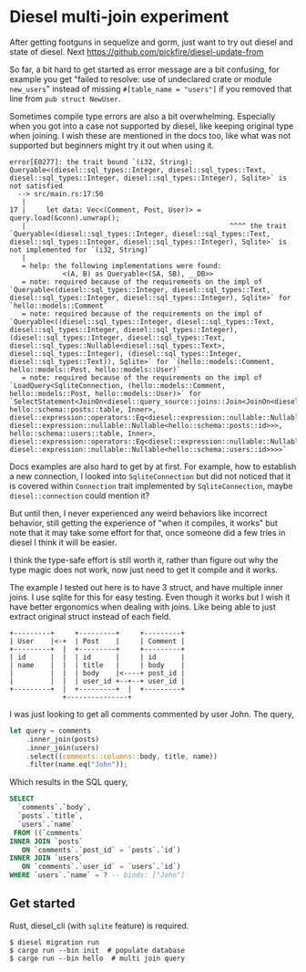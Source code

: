 Diesel multi-join experiment
============================

After getting footguns in sequelize and gorm, just want to try out diesel and
state of diesel. Next https://github.com/pickfire/diesel-update-from

So far, a bit hard to get started as error message are a bit confusing, for
example you get "failed to resolve: use of undeclared crate or module
`new_users`" instead of missing `#[table_name = "users"]` if you removed that
line from `pub struct NewUser`.

Sometimes compile type errors are also a bit overwhelming. Especially when you
got into a case not supported by diesel, like keeping original type when
joining. I wish these are mentioned in the docs too, like what was not
supported but beginners might try it out when using it.

```
error[E0277]: the trait bound `(i32, String): Queryable<(diesel::sql_types::Integer, diesel::sql_types::Text, diesel::sql_types::Integer, diesel::sql_types::Integer), Sqlite>` is not satisfied
  --> src/main.rs:17:50
   |
17 |     let data: Vec<(Comment, Post, User)> = query.load(&conn).unwrap();
   |                                                  ^^^^ the trait `Queryable<(diesel::sql_types::Integer, diesel::sql_types::Text, diesel::sql_types::Integer, diesel::sql_types::Integer), Sqlite>` is not implemented for `(i32, String)`
   |
   = help: the following implementations were found:
             <(A, B) as Queryable<(SA, SB), __DB>>
   = note: required because of the requirements on the impl of `Queryable<(diesel::sql_types::Integer, diesel::sql_types::Text, diesel::sql_types::Integer, diesel::sql_types::Integer), Sqlite>` for `hello::models::Comment`
   = note: required because of the requirements on the impl of `Queryable<((diesel::sql_types::Integer, diesel::sql_types::Text, diesel::sql_types::Integer, diesel::sql_types::Integer), (diesel::sql_types::Integer, diesel::sql_types::Text, diesel::sql_types::Nullable<diesel::sql_types::Text>, diesel::sql_types::Integer), (diesel::sql_types::Integer, diesel::sql_types::Text)), Sqlite>` for `(hello::models::Comment, hello::models::Post, hello::models::User)`
   = note: required because of the requirements on the impl of `LoadQuery<SqliteConnection, (hello::models::Comment, hello::models::Post, hello::models::User)>` for `SelectStatement<JoinOn<diesel::query_source::joins::Join<JoinOn<diesel::query_source::joins::Join<hello::schema::comments::table, hello::schema::posts::table, Inner>, diesel::expression::operators::Eq<diesel::expression::nullable::Nullable<post_id>, diesel::expression::nullable::Nullable<hello::schema::posts::id>>>, hello::schema::users::table, Inner>, diesel::expression::operators::Eq<diesel::expression::nullable::Nullable<hello::schema::comments::user_id>, diesel::expression::nullable::Nullable<hello::schema::users::id>>>>`
```

Docs examples are also hard to get by at first. For example, how to establish a
new connection, I looked into `SqliteConnection` but did not noticed that it is
covered within `Connection` trait implemented by `SqliteConnection`, maybe
`diesel::connection` could mention it?

But until then, I never experienced any weird behaviors like incorrect
behavior, still getting the experience of "when it compiles, it works" but note
that it may take some effort for that, once someone did a few tries in diesel I
think it will be easier.

I think the type-safe effort is still worth it, rather than figure out why the
type magic does not work, now just need to get it compile and it works.

The example I tested out here is to have 3 struct, and have multiple inner
joins. I use sqlite for this for easy testing. Even though it works but I wish
it have better ergonomics when dealing with joins.  Like being able to just
extract original struct instead of each field.

    +---------+     +---------+     +---------+
    | User    |<-+  | Post    |     | Comment |
    +---------+  |  +---------+     +---------+
    | id      |  |  | id      |     | id      |
    | name    |  |  | title   |     | body    |
    |         |  |  | body    |<----+ post_id |
    |         |  |  | user_id +--+--+ user_id |
    +---------+  |  +---------+  |  +---------+
                 +---------------+

I was just looking to get all comments commented by user John. The query,

```rust
let query = comments
    .inner_join(posts)
    .inner_join(users)
    .select((comments::columns::body, title, name))
    .filter(name.eq("John"));
```

Which results in the SQL query,

```sql
SELECT
  `comments`.`body`,
  `posts`.`title`,
  `users`.`name`
 FROM ((`comments`
INNER JOIN `posts`
   ON `comments`.`post_id` = `posts`.`id`)
INNER JOIN `users`
   ON `comments`.`user_id` = `users`.`id`)
WHERE `users`.`name` = ? -- binds: ["John"]
```

## Get started

Rust, diesel_cli (with `sqlite` feature) is required.

```
$ diesel migration run
$ cargo run --bin init  # populate database
$ cargo run --bin hello  # multi join query
```

